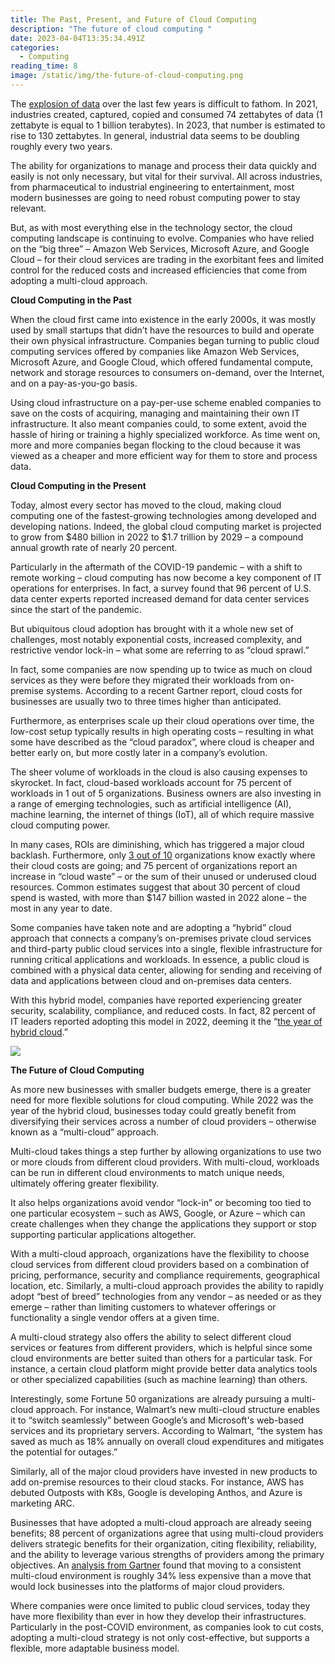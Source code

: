 ```yaml
---
title: The Past, Present, and Future of Cloud Computing
description: "The future of cloud computing "
date: 2023-04-04T13:35:34.491Z
categories:
  - Computing
reading_time: 8
image: /static/img/the-future-of-cloud-computing.png
---
```

The [explosion of data](https://www.weforum.org/agenda/2022/05/industrial-data-can-unlock-our-sustainable-future-heres-how/) over the last few years is difficult to fathom. In 2021, industries created, captured, copied and consumed 74 zettabytes of data (1 zettabyte is equal to 1 billion terabytes). In 2023, that number is estimated to rise to 130 zettabytes. In general, industrial data seems to be doubling roughly every two years.



The ability for organizations to manage and process their data quickly and easily is not only necessary, but vital for their survival. All across industries, from pharmaceutical to industrial engineering to entertainment, most modern businesses are going to need robust computing power to stay relevant.  



But, as with most everything else in the technology sector, the cloud computing landscape is continuing to evolve. Companies who have relied on the “big three” – Amazon Web Services, Microsoft Azure, and Google Cloud – for their cloud services are trading in the exorbitant fees and limited control for the reduced costs and increased efficiencies that come from adopting a multi-cloud approach. 



**Cloud Computing in the Past**



When the cloud first came into existence in the early 2000s, it was mostly used by small startups that didn’t have the resources to build and operate their own physical infrastructure. Companies began turning to public cloud computing services offered by companies like Amazon Web Services, Microsoft Azure, and Google Cloud, which offered fundamental compute, network and storage resources to consumers on-demand, over the Internet, and on a pay-as-you-go basis. 



Using cloud infrastructure on a pay-per-use scheme enabled companies to save on the costs of acquiring, managing and maintaining their own IT infrastructure. It also meant companies could, to some extent, avoid the hassle of hiring or training a highly specialized workforce. As time went on, more and more companies began flocking to the cloud because it was viewed as a cheaper and more efficient way for them to store and process data. 



**Cloud Computing in the Present**



Today, almost every sector has moved to the cloud, making cloud computing one of the fastest-growing technologies among developed and developing nations. Indeed, the global cloud computing market is projected to grow from $480 billion in 2022 to $1.7 trillion by 2029 – a compound annual growth rate of nearly 20 percent.



Particularly in the aftermath of the COVID-19 pandemic – with a shift to remote working – cloud computing has now become a key component of IT operations for enterprises. In fact, a survey found that 96 percent of U.S. data center experts reported increased demand for data center services since the start of the pandemic.



But ubiquitous cloud adoption has brought with it a whole new set of challenges, most notably exponential costs, increased complexity, and restrictive vendor lock-in – what some are referring to as “cloud sprawl.”  



In fact, some companies are now spending up to twice as much on cloud services as they were before they migrated their workloads from on-premise systems. According to a recent Gartner report, cloud costs for businesses are usually two to three times higher than anticipated. 



Furthermore, as enterprises scale up their cloud operations over time, the low-cost setup typically results in high operating costs – resulting in what some have described as the “cloud paradox”, where cloud is cheaper and better early on, but more costly later in a company’s evolution.



The sheer volume of workloads in the cloud is also causing expenses to skyrocket. In fact, cloud-based workloads account for 75 percent of workloads in 1 out of 5 organizations. Business owners are also investing in a range of emerging technologies, such as artificial intelligence (AI), machine learning, the internet of things (IoT), all of which require massive cloud computing power. 



In many cases, ROIs are diminishing, which has triggered a major cloud backlash. Furthermore, only [3 out of 10](https://www.cloudzero.com/blog/cloud-computing-statistics) organizations know exactly where their cloud costs are going; and 75 percent of organizations report an increase in “cloud waste” – or the sum of their unused or underused cloud resources. Common estimates suggest that about 30 percent of cloud spend is wasted, with more than $147 billion wasted in 2022 alone – the most in any year to date.



Some companies have taken note and are adopting a “hybrid” cloud approach that connects a company’s on-premises private cloud services and third-party public cloud services into a single, flexible infrastructure for running critical applications and workloads. In essence, a public cloud is combined with a physical data center, allowing for sending and receiving of data and applications between cloud and on-premises data centers. 



With this hybrid model, companies have reported experiencing greater security, scalability, compliance, and reduced costs. In fact, 82 percent of IT leaders reported adopting this model in 2022, deeming it the “[the year of hybrid cloud](https://governmenttechnologyinsider.com/hybrid-cloud-adoption-why-2022-is-the-year-to-make-the-switch/).”

![](/static/img/cloud-computing.jpg)

**The Future of Cloud Computing**



As more new businesses with smaller budgets emerge, there is a greater need for more flexible solutions for cloud computing. While 2022 was the year of the hybrid cloud, businesses today could greatly benefit from diversifying their services across a number of cloud providers – otherwise known as a “multi-cloud” approach. 



Multi-cloud takes things a step further by allowing organizations to use two or more clouds from different cloud providers. With multi-cloud, workloads can be run in different cloud environments to match unique needs, ultimately offering greater flexibility.



It also helps organizations avoid vendor “lock-in” or becoming too tied to one particular ecosystem – such as AWS, Google, or Azure – which can create challenges when they change the applications they support or stop supporting particular applications altogether. 



With a multi-cloud approach, organizations have the flexibility to choose cloud services from different cloud providers based on a combination of pricing, performance, security and compliance requirements, geographical location, etc. Similarly, a multi-cloud approach provides the ability to rapidly adopt “best of breed” technologies from any vendor – as needed or as they emerge – rather than limiting customers to whatever offerings or functionality a single vendor offers at a given time. 



A multi-cloud strategy also offers the ability to select different cloud services or features from different providers, which is helpful since some cloud environments are better suited than others for a particular task. For instance, a certain cloud platform might provide better data analytics tools or other specialized capabilities (such as machine learning) than others. 



Interestingly, some Fortune 50 organizations are already pursuing a multi-cloud approach. For instance, Walmart’s new multi-cloud structure enables it to “switch seamlessly” between Google’s and Microsoft's web-based services and its proprietary servers. According to Walmart, “the system has saved as much as 18% annually on overall cloud expenditures and mitigates the potential for outages.”



Similarly, all of the major cloud providers have invested in new products to add on-premise resources to their cloud stacks. For instance, AWS has debuted Outposts with K8s, Google is developing Anthos, and Azure is marketing ARC. 



Businesses that have adopted a multi-cloud approach are already seeing benefits; 88 percent of organizations agree that using multi-cloud providers delivers strategic benefits for their organization, citing flexibility, reliability, and the ability to leverage various strengths of providers among the primary objectives. An [analysis from Gartner](https://www.gartner.com/en/newsroom/press-releases/2021-04-21-gartner-forecasts-worldwide-public-cloud-end-user-spending-to-grow-23-percent-in-2021) found that moving to a consistent multi-cloud environment is roughly 34% less expensive than a move that would lock businesses into the platforms of major cloud providers. 



Where companies were once limited to public cloud services, today they have more flexibility than ever in how they develop their infrastructures. Particularly in the post-COVID environment, as companies look to cut costs, adopting a multi-cloud strategy is not only cost-effective, but supports a flexible, more adaptable business model.